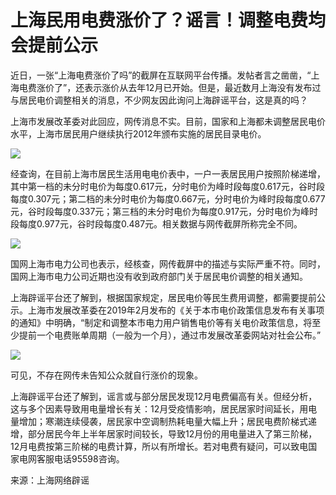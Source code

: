 # 上海民用电费涨价了？谣言！调整电费均会提前公示

近日，一张“上海电费涨价了吗”的截屏在互联网平台传播。发帖者言之凿凿，“上海电费涨价了”，还表示涨价从去年12月已开始。但是，最近数月上海没有发布过与居民电价调整相关的消息，不少网友因此询问上海辟谣平台，这是真的吗？

上海市发展改革委对此回应，网传消息不实。目前，国家和上海都未调整居民电价水平，上海市居民用户继续执行2012年颁布实施的居民目录电价。

![](https://inews.gtimg.com/newsapp_bt/0/15595510964/1000)

经查询，在目前上海市居民生活用电电价表中，一户一表居民用户按照阶梯递增，其中第一档的未分时电价为每度0.617元，分时电价为峰时段每度0.617元，谷时段每度0.307元；第二档的未分时电价为每度0.667元，分时电价为峰时段每度0.677元，谷时段每度0.337元；第三档的未分时电价为每度0.917元，分时电价为峰时段每度0.977元，谷时段每度0.487元。相关数据与网传截屏所称完全不同。

![](https://inews.gtimg.com/newsapp_bt/0/15595510959/1000)

国网上海市电力公司也表示，经核查，网传截屏中的描述与实际严重不符。同时，国网上海市电力公司近期也没有收到政府部门关于居民电价调整的相关通知。

上海辟谣平台还了解到，根据国家规定，居民电价等民生费用调整，都需要提前公示。上海市发展改革委在2019年2月发布的《关于本市电价政策信息发布有关事项的通知》中明确，“制定和调整本市电力用户销售电价等有关电价政策信息，将至少提前一个电费账单周期（一般为一个月），通过市发展改革委网站对社会公布。”

![](https://inews.gtimg.com/newsapp_bt/0/15595510978/1000)

可见，不存在网传未告知公众就自行涨价的现象。

上海辟谣平台还了解到，谣言或与部分居民发现12月电费偏高有关。但经分析，这与多个因素导致用电量增长有关：12月受疫情影响，居民居家时间延长，用电量增加；寒潮连续侵袭，居民家中空调制热耗电量大幅上升；居民电费阶梯式递增，部分居民今年上半年居家时间较长，导致12月份的用电量进入了第三阶梯，12月电费按第三阶梯的电费计算，所以有所增长。若对电费有疑问，可以致电国家电网客服电话95598咨询。

来源：上海网络辟谣

